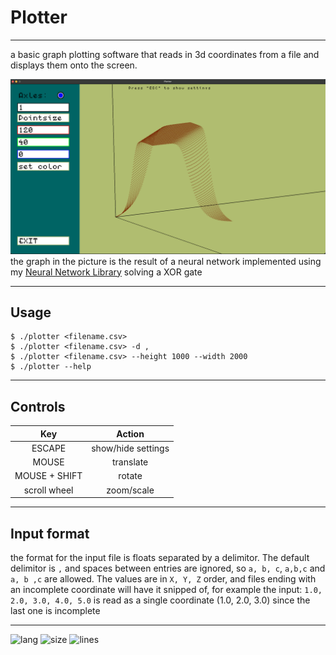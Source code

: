 # Plotter
---
a basic graph plotting software that reads in 3d coordinates from a file and displays them onto the screen.

![](https://github.com/BjorneEk/plotter/blob/main/images/Plotter.png?raw=true)
the graph in the picture is the result of a neural network implemented using my [Neural Network Library](https://github.com/BjorneEk/NL-nerual-library) solving a XOR gate

---

## **Usage**
```
$ ./plotter <filename.csv>
$ ./plotter <filename.csv> -d ,
$ ./plotter <filename.csv> --height 1000 --width 2000
$ ./plotter --help
```
---

## **Controls**
| Key              | Action                  |
|:----------------:|:-----------------------:|
|ESCAPE            |   show/hide settings    |
|MOUSE             |       translate         |
|MOUSE + SHIFT     |        rotate           |
| scroll wheel     |      zoom/scale         |

---

## **Input format**

the format for the input file is floats separated by a delimitor. The default delimitor is ```,```
and spaces between entries are ignored, so ```a, b, c```, ```a,b,c``` and ```a, b ,c``` are allowed.
The values are in ```X, Y, Z``` order, and files ending with an incomplete
coordinate will have it snipped of, for example the input: ```1.0, 2.0, 3.0, 4.0, 5.0``` is read as a single coordinate (1.0, 2.0, 3.0)
since the last one is incomplete

---
<img alt="lang" src="https://img.shields.io/github/languages/top/bjorneek/plotter"/>
<img alt="size" src="https://img.shields.io/github/repo-size/bjorneek/plotter"/>
<img alt="lines" src="https://img.shields.io/tokei/lines/github/bjorneek/plotter"/>
